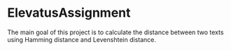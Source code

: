 # ElevatusAssignment
The main goal of this project is to calculate the distance between two texts using Hamming distance and Levenshtein distance.

